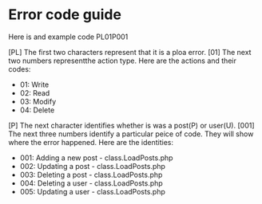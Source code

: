 Error code guide
================

Here is and example code
PL01P001

[PL] The first two characters represent that it is  a ploa error. 
[01] The next two numbers representthe action type. Here are the actions and their codes:

- 01: Write
- 02: Read
- 03: Modify
- 04: Delete

[P] The next character identifies whether is was a post(P) or user(U).
[001] The next three numbers identify a particular peice  of code. They will show where the error happened. Here are the identities:

- 001: Adding a new post - class.LoadPosts.php
- 002: Updating a post - class.LoadPosts.php
- 003: Deleting a post - class.LoadPosts.php
- 004: Deleting a user - class.LoadPosts.php
- 005: Updating a user - class.LoadPosts.php